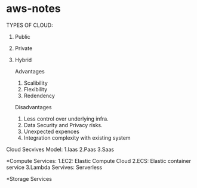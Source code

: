 # aws-notes

TYPES OF CLOUD:
1. Public
2. Private
3. Hybrid

   Advantages
   1. Scalibility
   2. Flexibility
   3. Redendency

   Disadvantages
   1. Less control over underlying infra.
   2. Data Security and Privacy risks.
   3. Unexpected expences
   4. Integration complexity with existing       system

Cloud Secvives Model:
1.Iaas
2.Paas
3.Saas

*Compute Services:
1.EC2: Elastic Compute Cloud
2.ECS: Elastic container service
3.Lambda Servives: Serverless

*Storage Services

